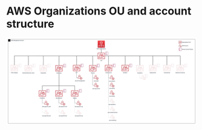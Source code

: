 # AWS Organizations OU and account structure

![AWS Organizations diagram](../static/aws-org-account-structure.jpg)
